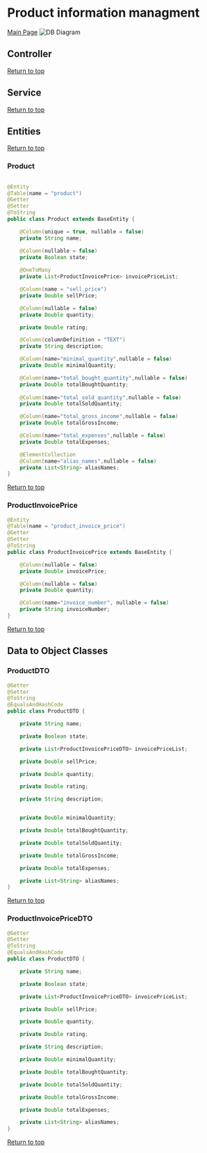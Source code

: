 # Product information managment
[Main Page](../../README.md)
![DB Diagram](https://cdn.pixabay.com/photo/2017/06/16/07/26/under-construction-2408059_1280.png)
## Controller
[Return to top](#Product-information-managment)
## Service
[Return to top](#Product-information-managment)

## Entities
[Return to top](#Product-information-managment)
### Product
```Java

@Entity
@Table(name = "product")
@Getter
@Setter
@ToString
public class Product extends BaseEntity {

    @Column(unique = true, nullable = false)
    private String name;

    @Column(nullable = false)
    private Boolean state;
 
    @OneToMany
    private List<ProductInvoicePrice> invoicePriceList;

    @Column(name = "sell_price")
    private Double sellPrice;

    @Column(nullable = false)
    private Double quantity;

    private Double rating;

    @Column(columnDefinition = "TEXT")
    private String description;

    @Column(name="minimal_quantity",nullable = false)
    private Double minimalQuantity;

    @Column(name="total_bought_quantity",nullable = false)
    private Double totalBoughtQuantity;
    
    @Column(name="total_sold_quantity",nullable = false)
    private Double totalSoldQuantity;

    @Column(name="total_gross_income",nullable = false)
    private Double totalGrossIncome;

    @Column(name="total_expenses",nullable = false)
    private Double totalExpenses;

    @ElementCollection
    @Column(name="alias_names",nullable = false)
    private List<String> aliasNames;
}
```
[Return to top](#Product-information-managment)

### ProductInvoicePrice
```java
@Entity
@Table(name = "product_invoice_price")
@Getter
@Setter
@ToString
public class ProductInvoicePrice extends BaseEntity {

    @Column(nullable = false)
    private Double invoicePrice;

    @Column(nullable = false)
    private Double quantity;

    @Column(name="invoice_number", nullable = false)
    private String invoiceNumber;
}
```
[Return to top](#Product-information-managment)



## Data to Object Classes

### ProductDTO
```java
@Getter
@Setter
@ToString
@EqualsAndHashCode
public class ProductDTO {

    private String name;

    private Boolean state;

    private List<ProductInvoicePriceDTO> invoicePriceList;

    private Double sellPrice;

    private Double quantity;

    private Double rating;

    private String description;


    private Double minimalQuantity;

    private Double totalBoughtQuantity;

    private Double totalSoldQuantity;

    private Double totalGrossIncome;

    private Double totalExpenses;

    private List<String> aliasNames;
}
```

[Return to top](#Product-information-managment)

### ProductInvoicePriceDTO
```Java
@Getter
@Setter
@ToString
@EqualsAndHashCode
public class ProductDTO {

    private String name;

    private Boolean state;

    private List<ProductInvoicePriceDTO> invoicePriceList;

    private Double sellPrice;

    private Double quantity;

    private Double rating;

    private String description;

    private Double minimalQuantity;

    private Double totalBoughtQuantity;

    private Double totalSoldQuantity;

    private Double totalGrossIncome;

    private Double totalExpenses;

    private List<String> aliasNames;
}
```
[Return to top](#Product-information-managment)